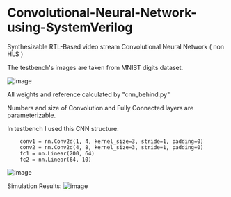 # Convolutional-Neural-Network-using-SystemVerilog
Synthesizable RTL-Based video stream Convolutional Neural Network ( non HLS )

The testbench's images are taken from MNIST digits dataset.

![image](https://github.com/user-attachments/assets/447386e3-ac5d-4a59-b600-3b1323c77b01)



All weights and reference calculated by "cnn_behind.py"  

Numbers and size of Convolution and Fully Connected layers are parameterizable.

In testbench I used this CNN structure: 

        conv1 = nn.Conv2d(1, 4, kernel_size=3, stride=1, padding=0)
        conv2 = nn.Conv2d(4, 8, kernel_size=3, stride=1, padding=0)
        fc1 = nn.Linear(200, 64)
        fc2 = nn.Linear(64, 10)

![image](https://github.com/user-attachments/assets/13c7ffff-05bd-4ebd-9d6c-612513aa67b7)



Simulation Results: 
![image](https://github.com/user-attachments/assets/6dc68ca5-9127-4118-94c8-77288268b2d6)
